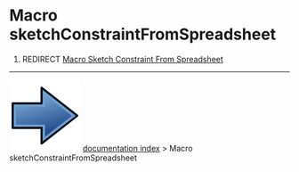 # Macro sketchConstraintFromSpreadsheet
1.  REDIRECT [Macro Sketch Constraint From Spreadsheet](Macro_Sketch_Constraint_From_Spreadsheet.md)



---
![](images/Button_right.svg) [documentation index](../README.md) > Macro sketchConstraintFromSpreadsheet
